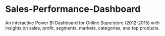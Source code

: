 # Sales-Performance-Dashboard
An interactive Power BI Dashboard for Online Superstore (2012-2015) with insights on sales, profit, segments, markets, categories, and top products.
